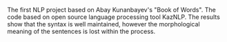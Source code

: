 The first NLP project based on Abay Kunanbayev's "Book of Words". The code based on open source language processing tool KazNLP. 
The results show that the syntax is well maintained, however the morphological meaning of the sentences is lost within the process.  
